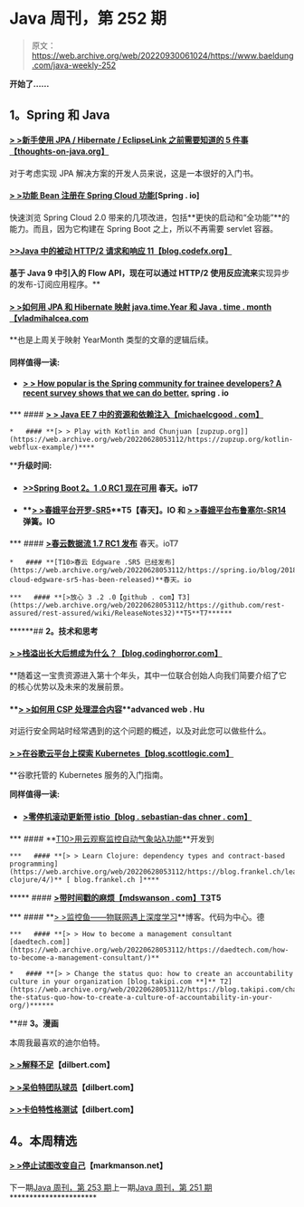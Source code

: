 # Java 周刊，第 252 期

> 原文：<https://web.archive.org/web/20220930061024/https://www.baeldung.com/java-weekly-252>

**开始了……**

## **1。Spring 和 Java**

#### **[> >新手使用 JPA / Hibernate / EclipseLink 之前需要知道的 5 件事【thoughts-on-java.org】](https://web.archive.org/web/20220628053112/https://www.thoughts-on-java.org/5-things-beginners-need-to-know-before-using-jpa-hibernate-eclipselink/)**

对于考虑实现 JPA 解决方案的开发人员来说，这是一本很好的入门书。

#### **[> >功能 Bean 注册在 Spring Cloud 功能](https://web.archive.org/web/20220628053112/https://spring.io/blog/2018/10/22/functional-bean-registrations-in-spring-cloud-function)[**Spring . io**]**

快速浏览 Spring Cloud 2.0 带来的几项改进，包括**更快的启动和“全功能”**的能力。而且，因为它构建在 Spring Boot 之上，所以不再需要 servlet 容器。

#### **[>>Java 中的被动 HTTP/2 请求和响应 11【blog.codefx.org】](https://web.archive.org/web/20220628053112/https://blog.codefx.org/java/reactive-http-2-requests-responses/)**

 **基于 Java 9 中引入的 Flow API，现在可以通过 HTTP/2 使用反应流来**实现异步的发布-订阅应用程序。**

#### **[> >如何用 JPA 和 Hibernate 映射 java.time.Year 和 Java . time . month【vladmihalcea.com](https://web.archive.org/web/20220628053112/https://vladmihalcea.com/java-time-year-month-jpa-hibernate/)**

 **也是上周关于映射 YearMonth 类型的文章的逻辑后续。

#### **同样值得一读:**

*   #### **[> > How popular is the Spring community for trainee developers? A recent survey shows that we can do better.](https://web.archive.org/web/20220628053112/https://spring.io/blog/2018/10/18/how-welcoming-is-the-spring-community-for-apprentice-developers-a-recent-survey-says-we-can-do-better)** spring . io

***   #### **[> > Java EE 7 中的资源和依赖注入【michaelcgood . com】](https://web.archive.org/web/20220628053112/http://michaelcgood.com/resource-dependency-injection-java-ee-7/)**

    *   #### **[> > Play with Kotlin and Chunjuan [zupzup.org]](https://web.archive.org/web/20220628053112/https://zupzup.org/kotlin-webflux-example/)**** 

 ****升级时间:**

*   #### **[>>Spring Boot 2。1 .0 RC1 现在可用](https://web.archive.org/web/20220628053112/https://spring.io/blog/2018/10/17/spring-boot-2-1-0-rc1-available-now)** 春天。ioT7

*   #### **[> >春娥平台开罗-SR5](https://web.archive.org/web/20220628053112/https://spring.io/blog/2018/10/18/spring-io-platform-cairo-sr5)**T5【春天】。IO **和** **[> >春娥平台布鲁塞尔-SR14](https://web.archive.org/web/20220628053112/https://spring.io/blog/2018/10/18/spring-io-platform-brussels-sr14)** 弹簧。IO

***   #### **[>春云数据流 1.7 RC1 发布](https://web.archive.org/web/20220628053112/https://spring.io/blog/2018/10/19/spring-cloud-data-flow-1-7-rc1-released)** 春天。ioT7

    *   #### **[T10>春云 Edgware .SR5 已经发布](https://web.archive.org/web/20220628053112/https://spring.io/blog/2018/10/17/spring-cloud-edgware-sr5-has-been-released)**春天。io

    ***   #### **[>放心 3 .2 .0【github . com】T3](https://web.archive.org/web/20220628053112/https://github.com/rest-assured/rest-assured/wiki/ReleaseNotes32)**T5**T7****** 

 ******## **2。技术和思考**

#### **[> >栈溢出长大后想成为什么？【blog.codinghorror.com】](https://web.archive.org/web/20220628053112/https://blog.codinghorror.com/what-does-stack-overflow-want-to-be-when-it-grows-up/)**

 **随着这一宝贵资源进入第十个年头，其中一位联合创始人向我们简要介绍了它的核心优势以及未来的发展前景。

#### **[> >如何用 CSP 处理混合内容](https://web.archive.org/web/20220628053112/https://advancedweb.hu/2018/10/23/csp_mixed_content/)**advanced web . Hu

对运行安全网站时经常遇到的这个问题的概述，以及对此您可以做些什么。

#### **[> >在谷歌云平台上探索 Kubernetes【blog.scottlogic.com】](https://web.archive.org/web/20220628053112/https://blog.scottlogic.com/2018/10/23/exploring-kubernetes-on-the-google-cloud-platform.html)**

 **谷歌托管的 Kubernetes 服务的入门指南。

**同样值得一读:**

*   #### **[>零停机滚动更新带 istio【blog . sebastian-das chner . com】](https://web.archive.org/web/20220628053112/https://blog.sebastian-daschner.com/entries/zero-downtime-updates-istio)**

***   #### **[T10>用云观察监控自动气象站λ功能](https://web.archive.org/web/20220628053112/https://dev.to/frosnerd/monitoring-aws-lambda-functions-with-cloudwatch-1nap)**开发到

    ***   #### **[> > Learn Clojure: dependency types and contract-based programming](https://web.archive.org/web/20220628053112/https://blog.frankel.ch/learning-clojure/4/)** [ blog.frankel.ch ]**** 

 *****   #### **[>带时间戳的麻烦【mdswanson . com】T3](https://web.archive.org/web/20220628053112/https://mdswanson.com/blog/2018/10/22/trouble-with-timestamps.html)**T5****

***   #### **[> >监控鱼——物联网遇上深度学习](https://web.archive.org/web/20220628053112/https://blog.codecentric.de/en/2018/10/monitorfish-internet-of-things-meets-deep-learning/)**博客。代码为中心。德

    ***   #### **[> > How to become a management consultant [daedtech.com]](https://web.archive.org/web/20220628053112/https://daedtech.com/how-to-become-a-management-consultant/)**

    *   #### **[> > Change the status quo: how to create an accountability culture in your organization [blog.takipi.com **]** T2](https://web.archive.org/web/20220628053112/https://blog.takipi.com/changing-the-status-quo-how-to-create-a-culture-of-accountability-in-your-org/)****** 

 **## **3。漫画**

本周我最喜欢的迪尔伯特。

#### **[> >解释不足](https://web.archive.org/web/20220628053112/http://dilbert.com/strip/2018-10-24)**【dilbert.com】

#### **[> >呆伯特团队球员](https://web.archive.org/web/20220628053112/http://dilbert.com/strip/2018-10-21)**【dilbert.com】

#### **[> >卡伯特性格测试](https://web.archive.org/web/20220628053112/http://dilbert.com/strip/2018-10-22)**【dilbert.com】

## **4。本周精选**

#### **[> >停止试图改变自己](https://web.archive.org/web/20220628053112/https://markmanson.net/stop-trying-to-change-yourself)**【markmanson.net】

下一期[Java 周刊，第 253 期](/web/20220628053112/https://www.baeldung.com/java-weekly-253)上一期[Java 周刊，第 251 期](/web/20220628053112/https://www.baeldung.com/java-weekly-251)**********************
